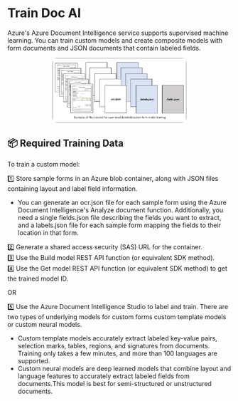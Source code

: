 # Train Doc AI

Azure's Azure Document Intelligence service supports supervised machine learning. You can train custom models and create composite models with form documents and JSON documents that contain labeled fields.

<div style="text-align: center;">
    <img src="images/train-doc-ai-needed-files.png"
         style="border-radius: 10px; width: 60%;"
         alt="train-doc-ai-needed-files">
</div>

## 📦 Required Training Data

To train a custom model:

1️⃣ Store sample forms in an Azure blob container, along with JSON files containing layout and label field information.

- You can generate an ocr.json file for each sample form using the Azure Document Intelligence's Analyze document function. Additionally, you need a single fields.json file describing the fields you want to extract, and a labels.json file for each sample form mapping the fields to their location in that form.

2️⃣ Generate a shared access security (SAS) URL for the container.  
3️⃣ Use the Build model REST API function (or equivalent SDK method).  
4️⃣ Use the Get model REST API function (or equivalent SDK method) to get the trained model ID.

OR

5️⃣ Use the Azure Document Intelligence Studio to label and train. There are two types of underlying models for custom forms custom template models or custom neural models.

- Custom template models accurately extract labeled key-value pairs, selection marks, tables, regions, and signatures from documents. Training only takes a few minutes, and more than 100 languages are supported.
- Custom neural models are deep learned models that combine layout and language features to accurately extract labeled fields from documents.This model is best for semi-structured or unstructured documents.
